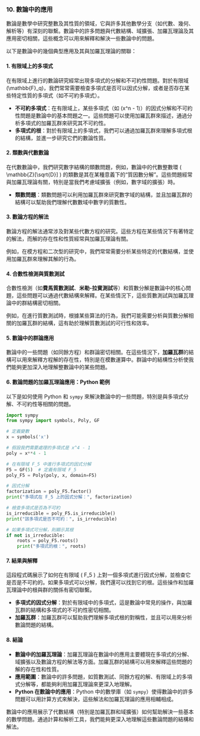### 10. 數論中的應用

數論是數學中研究整數及其性質的領域，它與許多其他數學分支（如代數、幾何、解析等）有深刻的聯繫。數論中的許多問題與代數結構、域擴張、加羅瓦理論及其應用密切相關，這些概念可以用來解釋和解決一些數論中的問題。

以下是數論中的幾個典型應用及其與加羅瓦理論的關聯：

#### 1. 有限域上的多項式

在有限域上進行的數論研究經常出現多項式的分解和不可約性問題。對於有限域 \(\mathbb{F}_q\)，我們常常需要檢查多項式是否可以因式分解，或者是否存在某些特定性質的多項式（如不可約多項式）。

- **不可約多項式**：在有限域上，某些多項式（如 \(x^n - 1\)）的因式分解和不可約性問題是數論中的基本問題之一。這些問題可以使用加羅瓦群來描述，通過分析多項式的加羅瓦群來研究其不可約性。
- **多項式的根**：對於有限域上的多項式，我們可以通過加羅瓦群來理解多項式根的結構，並進一步研究它們的數論性質。

#### 2. 類數與代數數論

在代數數論中，我們研究數字結構的類數問題，例如，數論中的代數整數環 \( \mathbb{Z}[\sqrt{D}] \) 的類數是其在某種意義下的“質因數分解”。這些問題經常與加羅瓦理論有關，特別是當我們考慮域擴張（例如，數字域的擴張）時。

- **類數問題**：類數問題可以利用加羅瓦群來研究數字域的結構，並且加羅瓦群的結構可以幫助我們理解代數數域中數字的質數性。
  
#### 3. 數論方程的解法

數論方程的解法通常涉及對某些代數方程的研究。這些方程在某些情況下有著特定的解法，而解的存在性和性質經常與加羅瓦理論有關。

例如，在模方程和二次型的研究中，我們常常需要分析某些特定的代數結構，並使用加羅瓦群來理解其解的行為。

#### 4. 合數性檢測與質數測試

合數性檢測（如**費馬質數測試**、**米勒-拉賓測試**等）和質數分解是數論中的核心問題，這些問題可以通過代數結構來解釋。在某些情況下，這些質數測試與加羅瓦理論中的群結構密切相關。

例如，在進行質數測試時，根據某些算法的行為，我們可能需要分析與質數分解相關的加羅瓦群的結構，這有助於理解質數測試的可行性和效率。

#### 5. 數論中的群論應用

數論中的一些問題（如同餘方程）和群論密切相關。在這些情況下，**加羅瓦群**的結構可以用來解釋方程解的存在性，特別是在模數運算中。群論中的結構性分析使我們能夠更加深入地理解整數論中的某些問題。

#### 6. 數論問題的加羅瓦理論應用：Python 範例

以下是如何使用 Python 和 `sympy` 來解決數論中的一些問題，特別是與多項式分解、不可約性等相關的問題。

```python
import sympy
from sympy import symbols, Poly, GF

# 定義變數
x = symbols('x')

# 假設我們需要處理的多項式是 x^4 - 1
poly = x**4 - 1

# 在有限域 F_5 中進行多項式的因式分解
F5 = GF(5)  # 定義有限域 F_5
poly_F5 = Poly(poly, x, domain=F5)

# 因式分解
factorization = poly_F5.factor()
print("多項式在 F_5 上的因式分解：", factorization)

# 檢查多項式是否為不可約
is_irreducible = poly_F5.is_irreducible()
print("該多項式是否不可約：", is_irreducible)

# 如果多項式可分解，則顯示其根
if not is_irreducible:
    roots = poly_F5.roots()
    print("多項式的根：", roots)
```

#### 7. 結果與解釋

這段程式碼展示了如何在有限域 \( F_5 \) 上對一個多項式進行因式分解，並檢查它是否是不可約的。如果多項式可以分解，我們還可以找到它的根。這些操作和加羅瓦理論中的根與群的關係有密切聯繫。

- **多項式的因式分解**：對於有限域中的多項式，這是數論中常見的操作，與加羅瓦群的結構和多項式的不可約性密切相關。
- **加羅瓦群**：加羅瓦群可以幫助我們理解多項式根的對稱性，並且可以用來分析數論問題的結構。

#### 8. 結論

- **數論中的加羅瓦理論**：加羅瓦理論在數論中的應用主要體現在多項式的分解、域擴張以及數論方程的解法等方面。加羅瓦群的結構可以用來解釋這些問題的解的存在性和性質。
- **應用範圍**：數論中的許多問題，如質數測試、同餘方程的解、有限域上的多項式分解等，都能夠利用加羅瓦理論來更深入地理解。
- **Python 在數論中的應用**：Python 中的數學庫（如 `sympy`）使得數論中的許多問題可以用計算方式來解決，這些解法和加羅瓦理論的應用相輔相成。

數論中的應用展示了代數結構（特別是加羅瓦群和域擴張）如何幫助解決一些基本的數學問題。通過計算和解析工具，我們能夠更深入地理解這些數論問題的結構和解法。